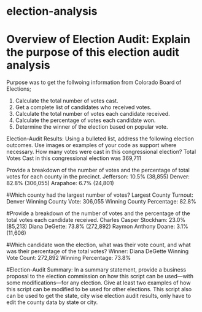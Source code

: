 # election-analysis
# Overview of Election Audit: Explain the purpose of this election audit analysis
Purpose was to  get the follwoing information from  Colorado Board of Elections;
  1)  Calculate the total number of votes cast.
  2)  Get a complete list of candidates who received votes.
  2)  Calculate the total number of votes each candidate received.
  3)  Calculate the percentage of votes each candidate won.
  4)  Determine the winner of the election based on popular vote.

Election-Audit Results: Using a bulleted list, address the following election outcomes. Use images or examples of your code as support where necessary.
  How many votes were cast in this congressional election?
  Total Votes Cast in this congressional election was 369,711


  Provide a breakdown of the number of votes and the percentage of total votes for each county in the precinct.
  Jefferson: 10.5% (38,855)
  Denver: 82.8% (306,055)
  Arapahoe: 6.7% (24,801)

  #Which county had the largest number of votes?
  Largest County Turnout: Denver
  Winning County Vote: 306,055
  Winning County Percentage: 82.8%

#Provide a breakdown of the number of votes and the percentage of the total votes each candidate received.
Charles Casper Stockham: 23.0% (85,213)
Diana DeGette: 73.8% (272,892)
Raymon Anthony Doane: 3.1% (11,606)

#Which candidate won the election, what was their vote count, and what was their percentage of the total votes?
Winner: Diana DeGette
Winning Vote Count: 272,892
Winning Percentage: 73.8%

#Election-Audit Summary: In a summary statement, provide a business proposal to the election commission on how this script can be used—with some modifications—for any election. Give at least two examples of how this script can be modified to be used for other elections.
This script also can be used to get the state, city  wise election audit results, only have to edit the county data by state or city.
